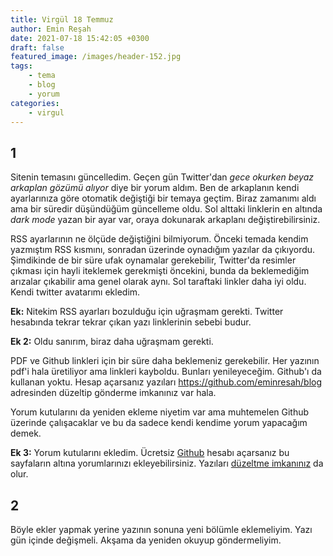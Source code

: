```yaml
---
title: Virgül 18 Temmuz
author: Emin Reşah
date: 2021-07-18 15:42:05 +0300
draft: false
featured_image: /images/header-152.jpg
tags:
    - tema
    - blog
    - yorum
categories:
    - virgul
---
```


## 1

Sitenin temasını güncelledim. Geçen gün Twitter'dan *gece okurken beyaz
arkaplan gözümü alıyor* diye bir yorum aldım. Ben de arkaplanın kendi
ayarlarınıza göre otomatik değiştiği bir temaya geçtim. Biraz zamanımı aldı ama
bir süredir düşündüğüm güncelleme oldu. Sol alttaki linklerin en altında *dark
mode* yazan bir ayar var, oraya dokunarak arkaplanı değiştirebilirsiniz. 

RSS ayarlarının ne ölçüde değiştiğini bilmiyorum. Önceki temada kendim
yazmıştım RSS kısmını, sonradan üzerinde oynadığım yazılar da çıkıyordu.
Şimdikinde de bir süre ufak oynamalar gerekebilir, Twitter'da resimler çıkması
için hayli iteklemek gerekmişti öncekini, bunda da beklemediğim arızalar
çıkabilir ama genel olarak aynı. Sol taraftaki linkler daha iyi oldu. Kendi
twitter avatarımı ekledim. 

**Ek:** Nitekim RSS ayarları bozulduğu için uğraşmam gerekti. Twitter hesabında
tekrar tekrar çıkan yazı linklerinin sebebi budur. 

**Ek 2:** Oldu sanırım, biraz daha uğraşmam gerekti.

PDF ve Github linkleri için bir süre daha beklemeniz gerekebilir. Her yazının
pdf'i hala üretiliyor ama linkleri kayboldu. Bunları yenileyeceğim. Github'ı da
kullanan yoktu. Hesap açarsanız yazıları https://github.com/eminresah/blog
adresinden düzeltip gönderme imkanınız var hala. 

Yorum kutularını da yeniden ekleme niyetim var ama muhtemelen Github üzerinde
çalışacaklar ve bu da sadece kendi kendime yorum yapacağım demek. 

**Ek 3:** Yorum kutularını ekledim. Ücretsiz [Github](https://github.com)
hesabı açarsanız bu sayfaların altına yorumlarınızı ekleyebilirsiniz. Yazıları
[düzeltme imkanınız](https://github.com/eminresah/blog/) da olur.

## 2

Böyle ekler yapmak yerine yazının sonuna yeni bölümle eklemeliyim. Yazı gün içinde değişmeli. Akşama
da yeniden okuyup göndermeliyim. 
